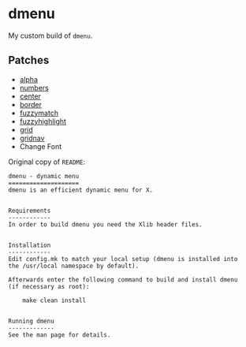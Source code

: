 # dmenu

My custom build of `dmenu`.

## Patches

* [alpha](https://tools.suckless.org/dmenu/patches/alpha/)
* [numbers](https://tools.suckless.org/dmenu/patches/numbers/)
* [center](https://tools.suckless.org/dmenu/patches/center/)
* [border](https://tools.suckless.org/dmenu/patches/border/)
* [fuzzymatch](https://tools.suckless.org/dmenu/patches/fuzzymatch/)
* [fuzzyhighlight](https://tools.suckless.org/dmenu/patches/fuzzyhighlight/)
* [grid](https://tools.suckless.org/dmenu/patches/grid/)
* [gridnav](https://tools.suckless.org/dmenu/patches/gridnav/)
* Change Font

Original copy of `README`:

```
dmenu - dynamic menu
====================
dmenu is an efficient dynamic menu for X.


Requirements
------------
In order to build dmenu you need the Xlib header files.


Installation
------------
Edit config.mk to match your local setup (dmenu is installed into
the /usr/local namespace by default).

Afterwards enter the following command to build and install dmenu
(if necessary as root):

    make clean install


Running dmenu
-------------
See the man page for details.
```
